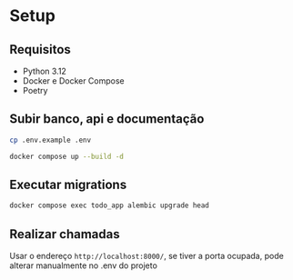 # Setup

## Requisitos
- Python 3.12
- Docker e Docker Compose
- Poetry

## Subir banco, api e documentação

```bash
cp .env.example .env
```

```bash
docker compose up --build -d
```

## Executar migrations

```bash
docker compose exec todo_app alembic upgrade head
```

## Realizar chamadas

Usar o endereço `http://localhost:8000/`, se tiver a porta ocupada, pode alterar manualmente no .env do projeto